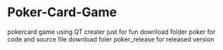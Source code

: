 # Poker-Card-Game
pokercard game using QT creater 
just for fun
download folder poker for code and source file 
download foler poker_release for released version
